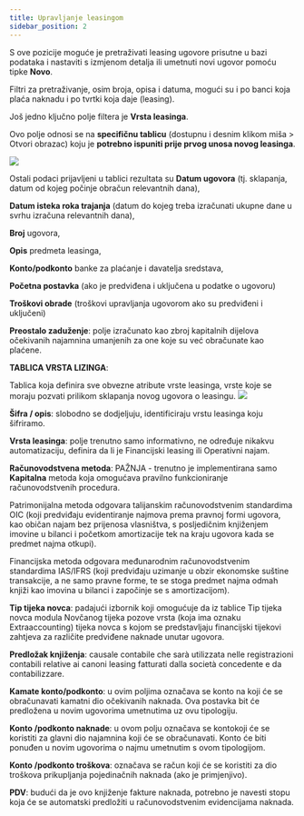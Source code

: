 ```yaml
---
title: Upravljanje leasingom  
sidebar_position: 2
---
```


S ove pozicije moguće je pretraživati leasing ugovore prisutne u bazi podataka i nastaviti s izmjenom detalja ili umetnuti novi 
ugovor pomoću tipke **Novo**.

Filtri za pretraživanje, osim broja, opisa i datuma, mogući su i po banci koja plaća naknadu i po tvrtki koja daje (leasing).

Još jedno ključno polje filtera je **Vrsta leasinga**.

Ovo polje odnosi se na **specifičnu tablicu** (dostupnu i desnim klikom miša > Otvori obrazac) koju je **potrebno ispuniti prije prvog unosa novog leasinga**.

![](/img/it-it/finance-area/leasing/search/image01.png)

Ostali podaci prijavljeni u tablici rezultata su **Datum ugovora** (tj. sklapanja, datum od kojeg počinje obračun relevantnih dana),  

**Datum isteka roka trajanja** (datum do kojeg treba izračunati ukupne dane u svrhu izračuna relevantnih dana),  

**Broj** ugovora,  

**Opis** predmeta leasinga,  

**Konto/podkonto** banke za plaćanje i davatelja sredstava,  

**Početna postavka** (ako je predviđena i uključena u podatke o ugovoru)

**Troškovi obrade** (troškovi upravljanja ugovorom ako su predviđeni i uključeni)  

**Preostalo zaduženje**: polje izračunato kao zbroj kapitalnih dijelova očekivanih najamnina umanjenih za one koje su već obračunate kao plaćene.  

**TABLICA VRSTA LIZINGA**:

Tablica koja definira sve obvezne atribute vrste leasinga, vrste koje se moraju pozvati prilikom sklapanja novog ugovora o leasingu. ![](/img/it-it/finance-area/leasing/search/image02.png)

**Šifra / opis**: slobodno se dodjeljuju, identificiraju vrstu leasinga koju šifriramo.  

**Vrsta leasinga**: polje trenutno samo informativno, ne određuje nikakvu automatizaciju, definira da li je Financijski leasing ili Operativni najam.  

**Računovodstvena metoda**: PAŽNJA - trenutno je implementirana samo **Kapitalna** metoda koja omogućava pravilno funkcioniranje računovodstvenih procedura.  

Patrimonijalna metoda odgovara talijanskim računovodstvenim standardima OIC (koji predviđaju evidentiranje najmova prema pravnoj formi ugovora, kao običan najam bez prijenosa vlasništva, s posljedičnim knjiženjem imovine u bilanci i početkom amortizacije tek na kraju ugovora kada se predmet najma otkupi).

Financijska metoda odgovara međunarodnim računovodstvenim standardima IAS/IFRS (koji predviđaju uzimanje u obzir ekonomske suštine transakcije, a ne samo pravne forme, te se stoga predmet najma odmah knjiži kao imovina u bilanci i započinje se s amortizacijom).

**Tip tijeka novca**: padajući izbornik koji omogućuje da iz tablice Tip tijeka novca modula Novčanog tijeka pozove vrsta (koja ima oznaku Extraaccounting) tijeka novca s kojom se predstavljaju financijski tijekovi zahtjeva za različite predviđene naknade unutar ugovora.  

**Predložak knjiženja**: causale contabile che sarà utilizzata nelle registrazioni contabili relative ai canoni leasing fatturati dalla società concedente e da contabilizzare.

**Kamate konto/podkonto**: u ovim poljima označava se konto na koji će se obračunavati kamatni dio očekivanih naknada. Ova postavka bit će predložena u novim ugovorima umetnutima uz ovu tipologiju.

**Konto /podkonto naknade**: u ovom polju označava se kontokoji će se koristiti za glavni dio najamnina koji će se obračunavati. Konto će biti ponuđen u novim ugovorima o najmu umetnutim s ovom tipologijom.  

**Konto /podkonto troškova**: označava se račun koji će se koristiti za dio troškova prikupljanja pojedinačnih naknada (ako je primjenjivo).  

**PDV**: budući da je ovo knjiženje fakture naknada, potrebno je navesti stopu koja će se automatski predložiti u računovodstvenim evidencijama naknada.  





